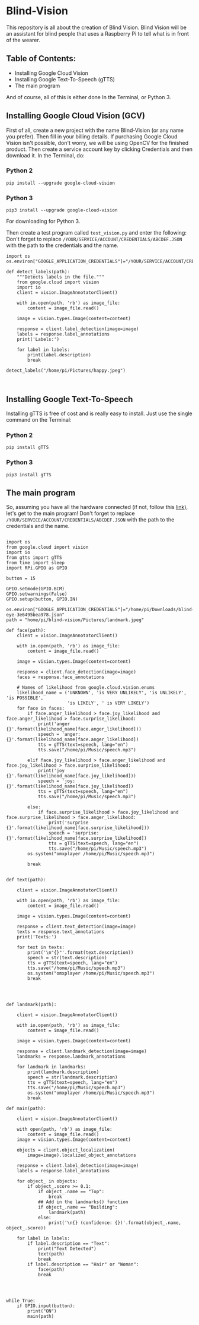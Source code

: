 # Blind-Vision #

This repository is all about the creation of Blind Vision. Blind Vision will be an assistant for blind people that uses a Raspberry Pi to tell what is in front of the wearer.

## Table of Contents:  

* Installing Google Cloud Vision
* Installing Google Text-To-Speech (gTTS)
* The main program

And of course, all of this is either done In the Terminal, or Python 3.

## Installing Google Cloud Vision (GCV) ##

First of all, create a new project with the name Blind-Vision (or any name you prefer). Then fill in your billing details. If purchasing Google Cloud Vision isn't possible, don't worry, we will be using OpenCV for the finished product. Then create a service account key by clicking Credentials and then download it. In the Terminal, do:

### Python 2 ###
```
pip install --upgrade google-cloud-vision
```

### Python 3 ###
```
pip3 install --upgrade google-cloud-vision
```
For downloading for Python 3.

Then create a test program called ```test_vision.py``` and enter the following:
Don't forget to replace ```/YOUR/SERVICE/ACCOUNT/CREDENTIALS/ABCDEF.JSON``` with the path to the credentials and the name.
```
import os
os.environ["GOOGLE_APPLICATION_CREDENTIALS"]="/YOUR/SERVICE/ACCOUNT/CREDENTIALS/ABCDEF.JSON"

def detect_labels(path):
    """Detects labels in the file."""
    from google.cloud import vision
    import io
    client = vision.ImageAnnotatorClient()

    with io.open(path, 'rb') as image_file:
        content = image_file.read()

    image = vision.types.Image(content=content)

    response = client.label_detection(image=image)
    labels = response.label_annotations
    print('Labels:')

    for label in labels:
        print(label.description)
        break
        
detect_labels("/home/pi/Pictures/happy.jpeg")

    
```


## Installing Google Text-To-Speech ##

Installing gTTS is free of cost and is really easy to install. Just use the single command on the Terminal:

### Python 2 ###
```
pip install gTTS
```

### Python 3 ###

```
pip3 install gTTS
```

## The main program ##

So, assuming you have all the hardware connected (if not, follow this [link](https://github.com/Rishan123/Blind-Vision/tree/master/Hardware)), let's get to the main program!
Don't forget to replace ```/YOUR/SERVICE/ACCOUNT/CREDENTIALS/ABCDEF.JSON``` with the path to the credentials and the name.

```

import os
from google.cloud import vision
import io
from gtts import gTTS
from time import sleep
import RPi.GPIO as GPIO

button = 15

GPIO.setmode(GPIO.BCM)
GPIO.setwarnings(False)
GPIO.setup(button, GPIO.IN)

os.environ["GOOGLE_APPLICATION_CREDENTIALS"]="/home/pi/Downloads/blind-eye-3e6495bea978.json"
path = "home/pi/blind-vision/Pictures/landmark.jpeg"
                        
def face(path):
    client = vision.ImageAnnotatorClient()

    with io.open(path, 'rb') as image_file:
        content = image_file.read()

    image = vision.types.Image(content=content)

    response = client.face_detection(image=image)
    faces = response.face_annotations

    # Names of likelihood from google.cloud.vision.enums
    likelihood_name = ('UNKNOWN', 'is VERY UNLIKELY', 'is UNLIKELY', 'is POSSIBLE',
                       'is LIKELY', ' is VERY LIKELY')
    for face in faces:
        if face.anger_likelihood > face.joy_likelihood and face.anger_likelihood > face.surprise_likelihood: 
            print('anger {}'.format(likelihood_name[face.anger_likelihood]))
            speech = 'anger: {}'.format(likelihood_name[face.anger_likelihood])
            tts = gTTS(text=speech, lang="en")
            tts.save("/home/pi/Music/speech.mp3")
        
        elif face.joy_likelihood > face.anger_likelihood and face.joy_likelihood > face.surprise_likelihood: 
            print('joy {}'.format(likelihood_name[face.joy_likelihood]))
            speech = 'joy: {}'.format(likelihood_name[face.joy_likelihood])
            tts = gTTS(text=speech, lang="en")
            tts.save("/home/pi/Music/speech.mp3")
        
        else:
            if face.surprise_likelihood > face.joy_likelihood and face.surprise_likelihood > face.anger_likelihood: 
                print('surprise {}'.format(likelihood_name[face.surprise_likelihood]))
                speech = 'surprise: {}'.format(likelihood_name[face.surprise_likelihood])
                tts = gTTS(text=speech, lang="en")
                tts.save("/home/pi/Music/speech.mp3")
        os.system("omxplayer /home/pi/Music/speech.mp3")
        
        break
        
        
def text(path):
    
    client = vision.ImageAnnotatorClient()

    with io.open(path, 'rb') as image_file:
        content = image_file.read()

    image = vision.types.Image(content=content)

    response = client.text_detection(image=image)
    texts = response.text_annotations
    print('Texts:')

    for text in texts:
        print('\n"{}"'.format(text.description))
        speech = str(text.description)
        tts = gTTS(text=speech, lang="en")
        tts.save("/home/pi/Music/speech.mp3")
        os.system("omxplayer /home/pi/Music/speech.mp3")
        break
        

                        
                        
def landmark(path):
    
    client = vision.ImageAnnotatorClient()

    with io.open(path, 'rb') as image_file:
        content = image_file.read()

    image = vision.types.Image(content=content)

    response = client.landmark_detection(image=image)
    landmarks = response.landmark_annotations

    for landmark in landmarks:
        print(landmark.description)
        speech = str(landmark.description)
        tts = gTTS(text=speech, lang="en")
        tts.save("/home/pi/Music/speech.mp3")
        os.system("omxplayer /home/pi/Music/speech.mp3")
        break
        
def main(path):

    client = vision.ImageAnnotatorClient()

    with open(path, 'rb') as image_file:
        content = image_file.read()
    image = vision.types.Image(content=content)

    objects = client.object_localization(
        image=image).localized_object_annotations
    
    response = client.label_detection(image=image)
    labels = response.label_annotations
        
    for object_ in objects:
        if object_.score >= 0.1:
            if object_.name == "Top":
                break
            ## Add in the landmarks() function
            if object_.name == "Building":
                landmark(path)
            else:
                print('\n{} (confidence: {})'.format(object_.name, object_.score))
                
    for label in labels:
        if label.description == "Text":
            print("Text Detected")
            text(path)
            break
        if label.description == "Hair" or "Woman":
            face(path)
            break

                    
        
            
while True:
    if GPIO.input(button):
        print("ON")
        main(path)

```
